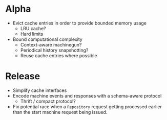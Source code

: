 # Alpha

* Evict cache entries in order to provide bounded memory usage
    * LRU cache?
    * Hard limits
* Bound computational complexity
    * Context-aware machinegun?
    * Periodical history snapshotting?
    * Reuse cache entries where possible

# Release

* Simplify cache interfaces
* Encode machine events and responses with a schema-aware protocol
    * Thrift / compact protocol?
* Fix potential race when a `Repository` request getting processed earlier than the start machine request being issued.
